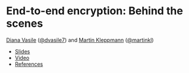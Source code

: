 # End-to-end encryption: Behind the scenes

[Diana Vasile](http://www.cl.cam.ac.uk/~dac53/) ([@dvasile7](https://twitter.com/dvasile7)) and
[Martin Kleppmann](http://martin.kleppmann.com/) ([@martinkl](https://twitter.com/martinkl))

* [Slides](https://speakerdeck.com/ept/end-to-end-encryption-behind-the-scenes)
* [Video](https://www.youtube.com/watch?v=oRZoeDRACrY)
* [References](http://martin.kleppmann.com/2016/09/16/end-to-end-encryption-at-strange-loop.html)
